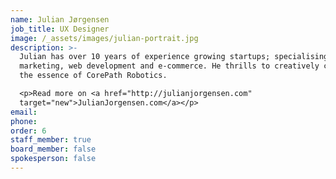 ```yaml
---
name: Julian Jørgensen
job_title: UX Designer
image: /_assets/images/julian-portrait.jpg
description: >-
  Julian has over 10 years of experience growing startups; specialising in
  marketing, web development and e-commerce. He thrills to creatively communicate
  the essence of CorePath Robotics.

  <p>Read more on <a href="http://julianjorgensen.com"
  target="new">JulianJorgensen.com</a></p>
email:
phone:
order: 6
staff_member: true
board_member: false
spokesperson: false
---
```

